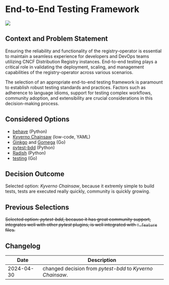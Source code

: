 # End-to-End Testing Framework

[![](https://img.shields.io/badge/Discussion-6-green)](https://github.com/registry-operator/adr/issues/6)

## Context and Problem Statement

Ensuring the reliability and functionality of the registry-operator is essential to maintain a seamless experience for developers and DevOps teams utilizing CNCF Distribution Registry instances. End-to-end testing plays a critical role in validating the deployment, scaling, and management capabilities of the registry-operator across various scenarios.

The selection of an appropriate end-to-end testing framework is paramount to establish robust testing standards and practices. Factors such as adherence to language idioms, support for testing complex workflows, community adoption, and extensibility are crucial considerations in this decision-making process.

## Considered Options


* [behave](https://github.com/behave/behave) (Python)
* [Kyverno Chainsaw](https://kyverno.github.io/chainsaw/latest/) (low-code, YAML)
* [Ginkgo](https://onsi.github.io/ginkgo/) and [Gomega](https://onsi.github.io/gomega/) (Go)
* [pytest-bdd](https://github.com/pytest-dev/pytest-bdd) (Python)
* [Radish](https://github.com/radish-bdd/radish) (Python)
* [testing](https://pkg.go.dev/testing) (Go)

## Decision Outcome

Selected option: *Kyverno Chainsaw*, because it extremly simple to build tests, tests are executed really quickly, community is quickly growing.

## Previous Selections

~~Selected option: *pytest-bdd*, because it has great community support, integrates well with other *pytest* plugins, is well integrated with `*.feature` files.~~

## Changelog

| Date       | Description                                               |
|------------|-----------------------------------------------------------|
| 2024-04-30 | changed decision from *pytest-bdd* to *Kyverno Chainsaw*. |
